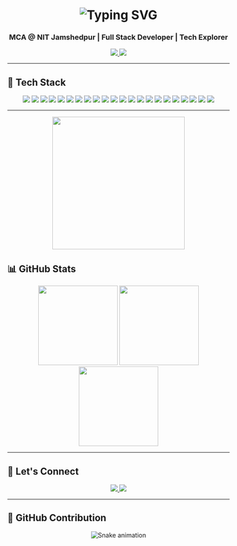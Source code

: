 <!-- 🖋️ Typing animation header -->
<h1 align="center">
  <img src="https://readme-typing-svg.demolab.com?font=Fira+Code&size=36&duration=3000&pause=1000&center=true&vCenter=true&multiline=true&width=700&height=100&lines=Hi+%F0%9F%91%8B+I'm+Ayush+Pandey" alt="Typing SVG" />
</h1>

<h3 align="center">MCA @ NIT Jamshedpur | Full Stack Developer | Tech Explorer</h3>

<!-- 💻 Animated GIF -->



<!-- 🔗 Contact buttons -->
<p align="center">
  <a href="https://www.linkedin.com/in/ayush-pandey-60a138255/" target="blank">
    <img src="https://img.shields.io/badge/LinkedIn-blue?style=for-the-badge&logo=linkedin&logoColor=white" />
  </a>
  <a href="mailto:treddytalks@gmail.com" target="blank">
    <img src="https://img.shields.io/badge/Gmail-red?style=for-the-badge&logo=gmail&logoColor=white" />
  </a>
</p>

---

## 🧰 Tech Stack

<p align="center">
  <!-- Languages -->
  <img src="https://img.shields.io/badge/C-blue?style=for-the-badge&logo=c&logoColor=white" />
  <img src="https://img.shields.io/badge/C++-00599C?style=for-the-badge&logo=c%2B%2B&logoColor=white" />
  <img src="https://img.shields.io/badge/Java-ED8B00?style=for-the-badge&logo=java&logoColor=white" />
  <img src="https://img.shields.io/badge/JavaScript-F7DF1E?style=for-the-badge&logo=javascript&logoColor=black" />
  <img src="https://img.shields.io/badge/Python-3776AB?style=for-the-badge&logo=python&logoColor=white" />

  <!-- Frontend -->
  <img src="https://img.shields.io/badge/HTML5-E34F26?style=for-the-badge&logo=html5&logoColor=white" />
  <img src="https://img.shields.io/badge/CSS3-1572B6?style=for-the-badge&logo=css3&logoColor=white" />
  <img src="https://img.shields.io/badge/Bootstrap-563D7C?style=for-the-badge&logo=bootstrap&logoColor=white" />
  <img src="https://img.shields.io/badge/TailwindCSS-38B2AC?style=for-the-badge&logo=tailwind-css&logoColor=white" />
  <img src="https://img.shields.io/badge/React-20232A?style=for-the-badge&logo=react&logoColor=61DAFB" />
  <img src="https://img.shields.io/badge/Redux-764ABC?style=for-the-badge&logo=redux&logoColor=white" />
  <img src="https://img.shields.io/badge/React%20Router-CA4245?style=for-the-badge&logo=react-router&logoColor=white" />
  <img src="https://img.shields.io/badge/React%20Query-FF4154?style=for-the-badge&logo=react-query&logoColor=white" />

  <!-- Backend & Tools -->
  <img src="https://img.shields.io/badge/Node.js-339933?style=for-the-badge&logo=nodedotjs&logoColor=white" />
  <img src="https://img.shields.io/badge/Express.js-404D59?style=for-the-badge" />
  <img src="https://img.shields.io/badge/MongoDB-4EA94B?style=for-the-badge&logo=mongodb&logoColor=white" />
  <img src="https://img.shields.io/badge/Firebase-FFCA28?style=for-the-badge&logo=firebase&logoColor=black" />
  <img src="https://img.shields.io/badge/MySQL-00758F?style=for-the-badge&logo=mysql&logoColor=white" />

  <!-- Dev Tools -->
  <img src="https://img.shields.io/badge/Postman-FF6C37?style=for-the-badge&logo=postman&logoColor=white" />
  <img src="https://img.shields.io/badge/Git-F05032?style=for-the-badge&logo=git&logoColor=white" />
  <img src="https://img.shields.io/badge/GitHub-181717?style=for-the-badge&logo=github&logoColor=white" />
  <img src="https://img.shields.io/badge/VS%20Code-007ACC?style=for-the-badge&logo=visual-studio-code&logoColor=white" />
</p>

---

<p align="center">
  <img  src="https://media.giphy.com/media/qgQUggAC3Pfv687qPC/giphy.gif"  width="300" />
</p>



## 📊 GitHub Stats

<div align="center">

  <img src="https://github-readme-stats.vercel.app/api?username=ayyayush&show_icons=true&theme=radical" height="180" />

  <img src="https://streak-stats.demolab.com?user=ayyayush&theme=radical" height="180" />

  <img src="https://github-readme-stats.vercel.app/api/top-langs/?username=ayyayush&layout=compact&theme=radical" height="180" />

</div>

---

## 🔗 Let's Connect

<p align="center">
  <a href="https://www.linkedin.com/in/ayushdudeja/" target="_blank">
    <img src="https://img.shields.io/badge/LinkedIn-0A66C2?style=flat&logo=linkedin&logoColor=white" />
  </a>
  <a href="mailto:treddytalks@gmail.com">
    <img src="https://img.shields.io/badge/Gmail-D14836?style=flat&logo=gmail&logoColor=white" />
  </a>
</p>

---

## 🐍 GitHub Contribution 


<div align="center">
  <img src="https://profile-readme-generator.com/assets/snake.svg" alt="Snake animation" />
</div>
